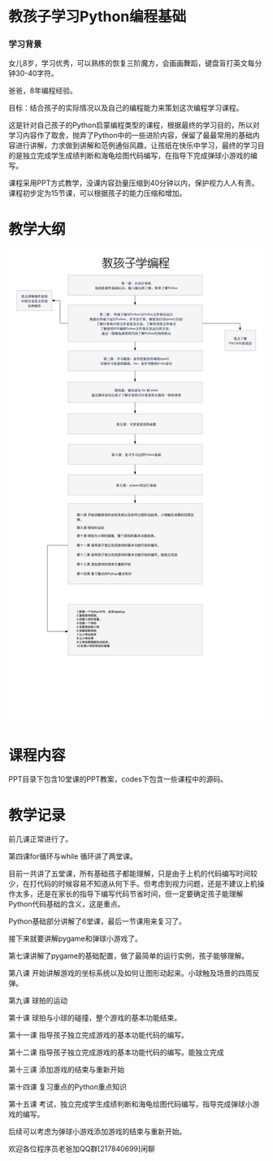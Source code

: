 # 教孩子学习Python编程基础

### 学习背景

女儿8岁，学习优秀，可以熟练的恢复三阶魔方，会画画舞蹈，键盘盲打英文每分钟30-40字符。

爸爸，8年编程经验。

目标：结合孩子的实际情况以及自己的编程能力来策划这次编程学习课程。

这是针对自己孩子的Python启蒙编程类型的课程，根据最终的学习目的，所以对学习内容作了取舍，抛弃了Python中的一些进阶内容，保留了最最常用的基础内容进行讲解，力求做到讲解和范例通俗风趣，让孩纸在快乐中学习，最终的学习目的是独立完成学生成绩判断和海龟绘图代码编写，在指导下完成弹球小游戏的编写。

课程采用PPT方式教学，没课内容劲量压缩到40分钟以内，保护视力人人有责。课程初步定为15节课，可以根据孩子的能力压缩和增加。


# 教学大纲

![输入图片说明](教程大纲.jpg)

# 课程内容

PPT目录下包含10堂课的PPT教案，codes下包含一些课程中的源码。

# 教学记录

前几课正常进行了。

第四课for循环与while 循环讲了两堂课。

目前一共讲了五堂课，所有基础孩子都能理解，只是由于上机的代码编写时间较少，在打代码的时候容易不知道从何下手。但考虑到视力问题，还是不建议上机操作太多，还是在家长的指导下编写代码节省时间，但一定要确定孩子能理解Python代码基础的含义，这是重点。

Python基础部分讲解了6堂课，最后一节课用来复习了。

接下来就要讲解pygame和弹球小游戏了。

第七课讲解了pygame的基础配置，做了最简单的运行实例，孩子能够理解。

第八课 开始讲解游戏的坐标系统以及如何让图形动起来。小球触及场景的四周反弹。

第九课 球拍的运动

第十课 球拍与小球的碰撞，整个游戏的基本功能结束。

第十一课 指导孩子独立完成游戏的基本功能代码的编写。

第十二课 指导孩子独立完成游戏的基本功能代码的编写。能独立完成

第十三课 添加游戏的结束与重新开始

第十四课 复习重点的Python重点知识

第十五课 考试，独立完成学生成绩判断和海龟绘图代码编写，指导完成弹球小游戏的编写。

后续可以考虑为弹球小游戏添加游戏的结束与重新开始。



欢迎各位程序员老爸加QQ群[217840699]闲聊


